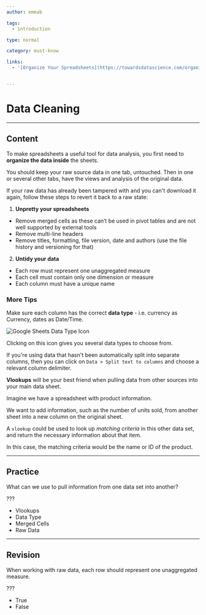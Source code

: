 ```yaml
---
author: emmab

tags:
  - introduction

type: normal

category: must-know

links:
  - '[Organize Your Spreadsheets](https://towardsdatascience.com/organize-your-spreadsheets-for-data-analysis-and-visualization-b1985a31523a){website}'


---
```

# Data Cleaning

---
## Content

To make spreadsheets a useful tool for data analysis, you first need to **organize the data inside** the sheets.

You should keep your raw source data in one tab, untouched. Then in one or several other tabs, have the views and analysis of the original data.

If your raw data has already been tampered with and you can't download it again, follow these steps to revert it back to a raw state:

1. **Unpretty your spreadsheets**

- Remove merged cells as these can’t be used in pivot tables and are not well supported by external tools
- Remove multi-line headers
- Remove titles, formatting, file version, date and authors (use the file history and versioning for that)

2. **Untidy your data**

- Each row must represent one unaggregated measure
- Each cell must contain only one dimension or measure
- Each column must have a unique name

### More Tips 

Make sure each column has the correct **data type** - i.e. currency as Currency, dates as Date/Time.

![Google Sheets Data Type Icon](https://img.enkipro.com/69da577cfba049dce0ac0f10f60d9b5a.png)

Clicking on this icon gives you several data types to choose from.

If you're using data that hasn't been automatically split into separate columns, then you can click on `Data > Split text to columns` and choose a relevant column delimiter.

**Vlookups** will be your best friend when pulling data from other sources into your main data sheet. 

Imagine we have a spreadsheet with product information.

We want to add information, such as the number of units sold, from another sheet into a new column on the original sheet. 

A `vlookup` could be used to look up *matching criteria* in this other data set, and return the necessary information about that item.

In this case, the matching criteria would be the name or ID of the product.

---
## Practice

What can we use to pull information from one data set into another?

???

* Vlookups
* Data Type
* Merged Cells
* Raw Data


---
## Revision

When working with raw data, each row should represent one unaggregated measure.

???

* True
* False

 
